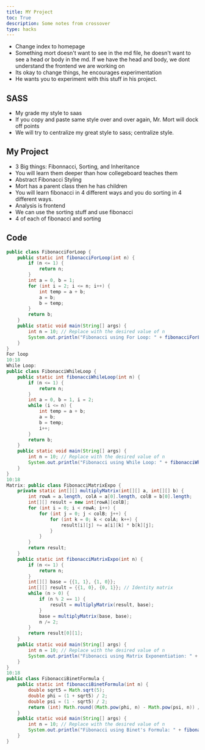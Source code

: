 ```yaml
---
title: MY Project
toc: True
description: Some notes from crossover
type: hacks
---
```

- Change index to homepage
- Something mort doesn't want to see in the md file, he doesn't want to see a head or body in the md. If we have the head and body, we dont understand the frontend we are working on
- Its okay to change things, he encourages experimentation
- He wants you to experiment with this stuff in his project.
## SASS
- My grade my style to saas
- If you copy and paste same style over and over again, Mr. Mort will dock off points
- We will try to centralize my great style to sass; centralize style.
## My Project
- 3 Big things: Fibonnacci, Sorting, and Inheritance
- You will learn them deeper than how collegeboard teaches them
- Abstract Fibonacci Styling
- Mort has a parent class then he has children
- You will learn fibonacci in 4 different ways and you do sorting in 4 different ways.
- Analysis is frontend
- We can use the sorting stuff and use fibonacci
- 4 of each of fibonacci and sorting
## Code
```java
public class FibonacciForLoop {
    public static int fibonacciForLoop(int n) {
        if (n <= 1) {
            return n;
        }
        int a = 0, b = 1;
        for (int i = 2; i <= n; i++) {
            int temp = a + b;
            a = b;
            b = temp;
        }
        return b;
    }
    public static void main(String[] args) {
        int n = 10; // Replace with the desired value of n
        System.out.println("Fibonacci using For Loop: " + fibonacciForLoop(n));
    }
}
For loop
10:18
While Loop:
public class FibonacciWhileLoop {
    public static int fibonacciWhileLoop(int n) {
        if (n <= 1) {
            return n;
        }
        int a = 0, b = 1, i = 2;
        while (i <= n) {
            int temp = a + b;
            a = b;
            b = temp;
            i++;
        }
        return b;
    }
    public static void main(String[] args) {
        int n = 10; // Replace with the desired value of n
        System.out.println("Fibonacci using While Loop: " + fibonacciWhileLoop(n));
    }
}
10:18
Matrix: public class FibonacciMatrixExpo {
    private static int[][] multiplyMatrix(int[][] a, int[][] b) {
        int rowA = a.length, colA = a[0].length, colB = b[0].length;
        int[][] result = new int[rowA][colB];
        for (int i = 0; i < rowA; i++) {
            for (int j = 0; j < colB; j++) {
                for (int k = 0; k < colA; k++) {
                    result[i][j] += a[i][k] * b[k][j];
                }
            }
        }
        return result;
    }
    public static int fibonacciMatrixExpo(int n) {
        if (n <= 1) {
            return n;
        }
        int[][] base = {{1, 1}, {1, 0}};
        int[][] result = {{1, 0}, {0, 1}}; // Identity matrix
        while (n > 0) {
            if (n % 2 == 1) {
                result = multiplyMatrix(result, base);
            }
            base = multiplyMatrix(base, base);
            n /= 2;
        }
        return result[0][1];
    }
    public static void main(String[] args) {
        int n = 10; // Replace with the desired value of n
        System.out.println("Fibonacci using Matrix Exponentiation: " + fibonacciMatrixExpo(n));
    }
}
10:18
public class FibonacciBinetFormula {
    public static int fibonacciBinetFormula(int n) {
        double sqrt5 = Math.sqrt(5);
        double phi = (1 + sqrt5) / 2;
        double psi = (1 - sqrt5) / 2;
        return (int) Math.round((Math.pow(phi, n) - Math.pow(psi, n)) / sqrt5);
    }
    public static void main(String[] args) {
        int n = 10; // Replace with the desired value of n
        System.out.println("Fibonacci using Binet's Formula: " + fibonacciBinetFormula(n));
    }
}
```